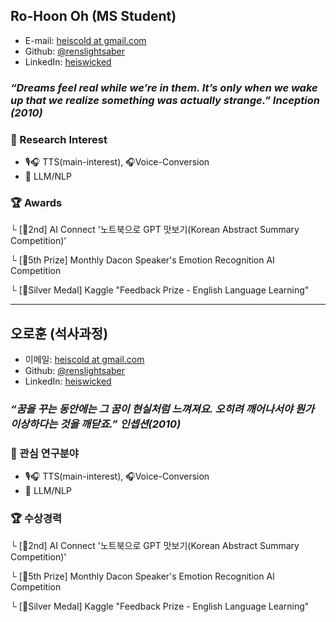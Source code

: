 ## Ro-Hoon Oh (MS Student)

- E-mail: [heiscold at gmail.com](mailto:heiscold_at_gmail.com)
- Github: [@renslightsaber](https://github.com/renslightsaber)
- LinkedIn: [heiswicked](https://www.linkedin.com/in/heiswicked/)

### *“Dreams feel real while we’re in them. It’s only when we wake up that we realize something was actually strange.”  Inception (2010)*

### 🥽 Research Interest

- 🎙️🎧 TTS(main-interest), 🎧Voice-Conversion
- 🦙 LLM/NLP

### 🏆 Awards

└ [🥈2nd] AI Connect '노트북으로 GPT 맛보기(Korean Abstract Summary Competition)'

└ [🏅5th Prize] Monthly Dacon Speaker's Emotion Recognition AI Competition

└ [🥈Silver Medal] Kaggle "Feedback Prize - English Language Learning"

---
## 오로훈 (석사과정)

- 이메일: [heiscold at gmail.com](mailto:heiscold_at_gmail.com)
- Github: [@renslightsaber](https://github.com/renslightsaber)
- LinkedIn: [heiswicked](https://www.linkedin.com/in/heiswicked/)

### *“꿈을 꾸는 동안에는 그 꿈이 현실처럼 느껴져요. 오히려 깨어나서야 뭔가 이상하다는 것을 깨닫죠.” 인셉션(2010)* 

### 🥽 관심 연구분야

- 🎙️🎧 TTS(main-interest), 🎧Voice-Conversion
- 🦙 LLM/NLP

### 🏆 수상경력

└ [🥈2nd] AI Connect '노트북으로 GPT 맛보기(Korean Abstract Summary Competition)'

└ [🏅5th Prize] Monthly Dacon Speaker's Emotion Recognition AI Competition

└ [🥈Silver Medal] Kaggle "Feedback Prize - English Language Learning"
